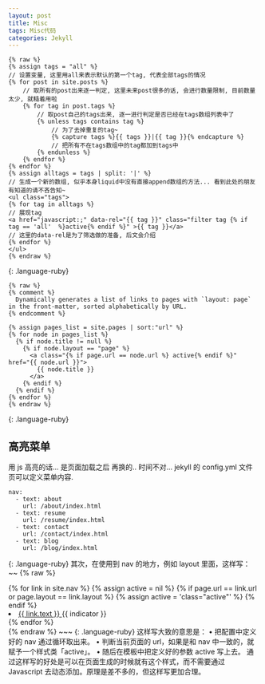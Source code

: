 ```yaml
---
layout: post
title: Misc
tags: Misc代码
categories: Jekyll
---
```




~~~
{% raw %}
{% assign tags = "all" %}
// 设置变量, 这里用all来表示默认的第一个tag, 代表全部tags的情况
{% for post in site.posts %}
    // 取所有的post出来逐一判定, 这里未来post很多的话, 会进行数量限制, 目前数量太少, 就糙着用啦
    {% for tag in post.tags %}
        // 取post自己的tags出来, 逐一进行判定是否已经在tags数组列表中了
        {% unless tags contains tag %}
            // 为了去掉重复的tag~
            {% capture tags %}{{ tags }}|{{ tag }}{% endcapture %}
            // 把所有不在tags数组中的tag都加到tags中
        {% endunless %}
    {% endfor %}
{% endfor %}
{% assign alltags = tags | split: '|' %}
// 生成一个新的数组, 似乎本身liquid中没有直接append数组的方法... 看到此处的朋友有知道的请不吝告知~
<ul class="tags">
{% for tag in alltags %}
// 展现tag
<a href="javascript:;" data-rel="{{ tag }}" class="filter tag {% if tag == 'all'  %}active{% endif %}" >{{ tag }}</a>
// 这里的data-rel是为了筛选做的准备, 后文会介绍
{% endfor %}
</ul>
{% endraw %}
~~~
{: .language-ruby}






~~~
{% raw %}
{% comment %}
  Dynamically generates a list of links to pages with `layout: page` in the front-matter, sorted alphabetically by URL.
{% endcomment %}

{% assign pages_list = site.pages | sort:"url" %}
{% for node in pages_list %}
  {% if node.title != null %}
    {% if node.layout == "page" %}
      <a class="{% if page.url == node.url %} active{% endif %}" href="{{ node.url }}">
        {{ node.title }}
      </a>
    {% endif %}
  {% endif %}
{% endfor %}
{% endraw %}
~~~
{: .language-ruby}





## 高亮菜单
用 js 高亮的话...  是页面加载之后 再换的..  时间不对...
jekyll 的 config.yml 文件 页可以定义菜单内容.

~~~
nav:
  - text: about
    url: /about/index.html
  - text: resume
    url: /resume/index.html
  - text: contact
    url: /contact/index.html
  - text: blog
    url: /blog/index.html
~~~
{: .language-ruby}
其次，在使用到 nav 的地方，例如 layout 里面，这样写：
~~
{% raw %}
<nav>
  {% for link in site.nav %}
    {% assign active = nil %}
    {% if page.url == link.url or page.layout == link.layout %}
      {% assign active = 'class="active"' %}
    {% endif %}
    <li>
        <a {{ active }} href="/{{ link.text }}/">
            {{ link.text }}
        </a>
        {{ indicator }}
    </li>
  {% endfor %}
</nav>
{% endraw %}
~~~
{: .language-ruby}
这样写大致的意思是：
• 把配置中定义好的 nav 通过循环取出来。
• 判断当前页面的 url，如果是和 nav 中一致的，就赋予一个样式类「active」。
• 随后在模板中把定义好的参数 active 写上去。
通过这样写的好处是可以在页面生成的时候就有这个样式，而不需要通过 Javascript 去动态添加。原理是差不多的，但这样写更加合理。














